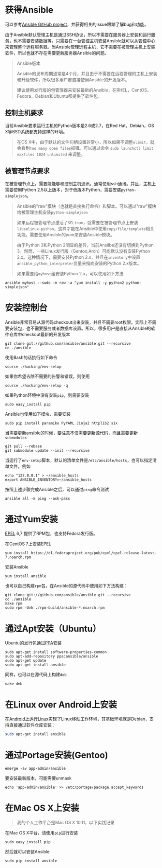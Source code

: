 # 获得Ansible

可以参考[Ansible GitHub project](https://github.com/ansible/ansible)，并获得相关的issue跟踪了解bug和功能。

由于Ansible默认管理主机是通过SSH协议，所以不需要在服务器上安装和运行服务，也不需要安装数据等。只需要在一台管控主机安装Ansible就可以从管控中心来管理整个远程服务器。当Ansible管理远程主机，它不需要在被管理主机上安装软件，所以也就不存在需要更新服务器Ansible的问题。

> Ansible版本
>
> Ansible的发布周期通常是4个月，并且由于不需要在远程管理的主机上安装和升级软件，所以很多用户都直接使用Ansible的开发版本。
>
> 建议使用发行版的包管理器来安装最新的Ansible，在RHEL，CentOS，Fedora，Debian和Ubuntu都提供了软件包。

## 控制主机要求

当前Ansible要求运行主机的Python版本是2.6或2.7，在Red Hat，Debian，OS X等BSD系统都支持这样的环境。

> 在OS X中，由于默认的文件句柄设置非常小，所以如果不调整`ulimit`，就会看到`Too many open files`报错。可以通过命令 `sudo launchctl limit maxfiles 1024 unlimited` 来调整。

## 被管理节点要求

在被管理节点上，需要能能够和控制主机通讯，通常使用ssh通讯。并且，主机上需要使用Python 2.5以上版本，对于低版本Python，需要安装`python-simplejson`。

> Ansible的"raw"模块（也就是直接执行命令）和脚本。可以通过"raw"模块给被管理主机安装`python-simplejson`
>
> 如果远程被管理节点激活了`SELinux`，就需要在被管理节点上安装`libselinux-python`，这样才能在Ansible中使用`copy/file/template`相关功能。需要使用Ansible的yum来安装Ansible模块。
>
> 由于Python 3和Python 2明显的差异，当前Ansilbe还没有切换到Python 3。然而，一些Linux发行版（Gentoo,Arch）可能默认没有安装Python 2.x。这种情况下，需要安装Python 2.x，并且在`inventory`中设置`ansible_python_interpreter`变量来指向安装的Python 2.x版本。
>
> 如果需要给`myhost`组安装Python 2.x，可以使用如下方法

	ansible myhost --sudo -m raw -a "yum install -y python2 python-simplejson"

# 安装控制台

Ansible非常容易从源代码checkout出来安装，并且不需要root权限。实际上不需要安装包，也不需要服务或者数据库设置。所以，很多用户是直接从Ansible的软件仓库中checkout最新的开发版本

	git clone git://github.com/ansible/ansible.git --recursive
	cd ./ansible

使用Bash的话执行如下命令

	source ./hacking/env-setup

如果你希望去除不需要的告警和错误，则使用

	source ./hacking/env-setup -q

如果Python环境中没有安装`pip`，则需要安装

	sudo easy_install pip

Ansible也使用如下模块，需要安装

	sudo pip install paramiko PyYAML Jinja2 httplib2 six

当需要更新ansible的时候，要注意不仅需要更新源代码，而且需要更新`submodules`

	git pull --rebase
	git submodule update --init --recursive

当运行了`env-setup`脚本，默认的清单文件是`/etc/ansible/hosts`，也可以指定清单文件，例如

	echo "127.0.0.1" > ~/ansible_hosts
	export ANSIBLE_INVENTORY=~/ansible_hosts

按照上述步骤完成Ansible之后，可以通过`ping`命令测试

	ansible all -m ping --ask-pass

# 通过Yum安装

[EPEL](http://fedoraproject.org/wiki/EPEL) 6,7 提供了RPM包，也支持Fedora发行版。

在CentOS 7上安装EPEL

	yum install https://dl.fedoraproject.org/pub/epel/epel-release-latest-7.noarch.rpm

安装Ansible

	yum install ansible

也可以自己构建`rpm`包，在Ansible的源代码中使用如下方法构建：

	git clone git://github.com/ansible/ansible.git --recursive
	cd ./ansible
	make rpm
	sudo rpm -Uvh ./rpm-build/ansible-*.noarch.rpm

# 通过Apt安装（Ubuntu）

Ubuntu的发行包通过[PPA](https://launchpad.net/~ansible/+archive/ansible)安装

	sudo apt-get install software-properties-common
	sudo apt-add-repository ppa:ansible/ansible
	sudo apt-get update
	sudo apt-get install ansible

同样，也可以在源代码上构建`deb`

	make deb

# 在Linux over Android上安装

[在Android上运行Linux](../../../develop/android/linux/deploy_linux_on_android.md)实现了Linux移动工作环境，其基础环境就是Debian，支持直接通过软件仓库安装：

```bash
sudo apt-get install ansible
```

# 通过Portage安装(Gentoo)

	emerge -av app-admin/ansible

要安装最新版本，可能需要unmask

	echo 'app-admin/ansible' >> /etc/portage/package.accept_keywords

# 在Mac OS X上安装

> 我的个人工作平台是Mac OS X 10.11，以下实践记录

在Mac OS X平台，请使用`pip`进行安装

	sudo easy_install pip

然后就可以安装Ansible

	sudo pip install ansible

